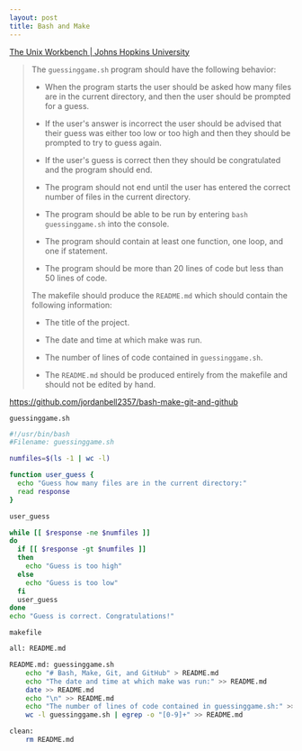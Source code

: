 ```yaml
---
layout: post
title: Bash and Make
---
```


[The Unix Workbench \| Johns Hopkins University](https://www.coursera.org/learn/unix)

> The `guessinggame.sh` program should have the following behavior:
>
> - When the program starts the user should be asked how many files are in the current directory, and then the user should be prompted for a guess.
>
> - If the user's answer is incorrect the user should be advised that their guess was either too low or too high and then they should be prompted to try to guess again.
>
> - If the user's guess is correct then they should be congratulated and the program should end.
>
> - The program should not end until the user has entered the correct number of files in the current directory.
>
> - The program should be able to be run by entering `bash guessinggame.sh` into the console.
>
> - The program should contain at least one function, one loop, and one if statement.
>
> - The program should be more than 20 lines of code but less than 50 lines of code.
>
> The makefile should produce the `README.md` which should contain the following information:
>
> - The title of the project.
>
> - The date and time at which make was run.
>
> - The number of lines of code contained in `guessinggame.sh`.
>
> - The `README.md` should be produced entirely from the makefile and should not be edited by hand.

<https://github.com/jordanbell2357/bash-make-git-and-github>

`guessinggame.sh`

```bash
#!/usr/bin/bash
#Filename: guessinggame.sh

numfiles=$(ls -1 | wc -l)

function user_guess {
  echo "Guess how many files are in the current directory:"
  read response
}

user_guess

while [[ $response -ne $numfiles ]]
do
  if [[ $response -gt $numfiles ]]
  then
    echo "Guess is too high"
  else
    echo "Guess is too low"
  fi
  user_guess
done
echo "Guess is correct. Congratulations!"
```

`makefile`

```bash
all: README.md

README.md: guessinggame.sh
	echo "# Bash, Make, Git, and GitHub" > README.md
	echo "The date and time at which make was run:" >> README.md
	date >> README.md
	echo "\n" >> README.md
	echo "The number of lines of code contained in guessinggame.sh:" >> README.md
	wc -l guessinggame.sh | egrep -o "[0-9]+" >> README.md

clean:
	rm README.md
```